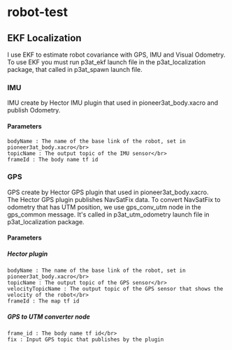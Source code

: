 # robot-test

## EKF Localization
I use EKF to estimate robot covariance with GPS, IMU and Visual Odometry.</br>
To use EKF you must run p3at_ekf launch file in the p3at_localization package, that called in p3at_spawn launch file.

### IMU
IMU create by Hector IMU plugin that used in pioneer3at_body.xacro and publish Odometry.

#### Parameters
```robotNamespace : The namespace of the robot that set in robotname parameter in the launch file</br>
bodyName : The name of the base link of the robot, set in pioneer3at_body.xacro</br>
topicName : The output topic of the IMU sensor</br>
frameId : The body name tf id
```

### GPS
GPS create by Hector GPS plugin that used in pioneer3at_body.xacro.</br>
The Hector GPS plugin publishes NavSatFix data. To convert NavSatFix to odometry that has UTM position, we use gps_conv_utm node in the gps_common message. It's called in p3at_utm_odometry launch file in p3at_localization package.

#### Parameters
##### Hector plugin
```robotNamespace : The namespace of the robot that set in robotname parameter in the launch file</br>
bodyName : The name of the base link of the robot, set in pioneer3at_body.xacro</br>
topicName : The output topic of the GPS sensor</br>
velocityTopicName : The output topic of the GPS sensor that shows the velocity of the robot</br>
frameId : The map tf id
```
##### GPS to UTM converter node
```odom : Output odometry name</br>
frame_id : The body name tf id</br>
fix : Input GPS topic that publishes by the plugin
```
